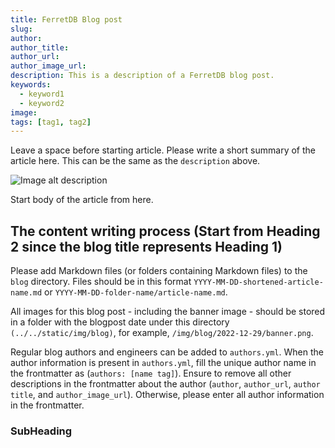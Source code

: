 ```yaml
---
title: FerretDB Blog post
slug:
author:
author_title:
author_url:
author_image_url:
description: This is a description of a FerretDB blog post.
keywords:
  - keyword1
  - keyword2
image:
tags: [tag1, tag2]
---
```


Leave a space before starting article.
Please write a short summary of the article here.
This can be the same as the `description` above.

<!--truncate-->

![Image alt description](path) <!---Please add the image banner path for the article (i.e. /img/blog/2022-12-29/banner.png).-->

Start body of the article from here.

## The content writing process (Start from Heading 2 since the blog title represents Heading 1)

Please add Markdown files (or folders containing Markdown files) to the `blog` directory.
Files should be in this format `YYYY-MM-DD-shortened-article-name.md` or `YYYY-MM-DD-folder-name/article-name.md`.

All images for this blog post - including the banner image - should be stored in a folder with the blogpost date under this directory `(../../static/img/blog)`, for example, `/img/blog/2022-12-29/banner.png`.

Regular blog authors and engineers can be added to `authors.yml`.
When the author information is present in `authors.yml`, fill the unique author name in the frontmatter as (`authors: [name tag]`).
Ensure to remove all other descriptions in the frontmatter about the author (`author`, `author_url`, `author title`, and `author_image_url`).
Otherwise, please enter all author information in the frontmatter.

### SubHeading
